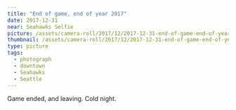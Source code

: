 ```yaml
---
title: "End of game, end of year 2017"
date: 2017-12-31
near: Seahawks Selfie
picture: /assets/camera-roll/2017/12/2017-12-31-end-of-game-end-of-year-2017/20180101_010121080_iOS.jpg
thumbnail: /assets/camera-roll/2017/12/2017-12-31-end-of-game-end-of-year-2017/20180101_010121080_iOS-thumbnail.jpg
type: picture
tags:
  - photograph
  - downtown
  - Seahawks
  - Seattle
---
```

Game ended, and leaving. Cold night.
